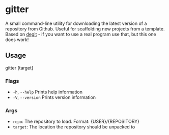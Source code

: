 # gitter

A small command-line utility for downloading the latest version of a repository from Github. Useful for scaffolding new projects from a template.
Based on [degit](https://github.com/Rich-Harris/degit) - if you want to use a real program use that, but this one does work!

## Usage

gitter <repo> [target]

### Flags

- `-h`, `--help` Prints help information
- `-V`, `--version` Prints version information

### Args

- `repo`: The repository to load. Format: {USER}/{REPOSITORY}
- `target`: The location the repository should be unpacked to
